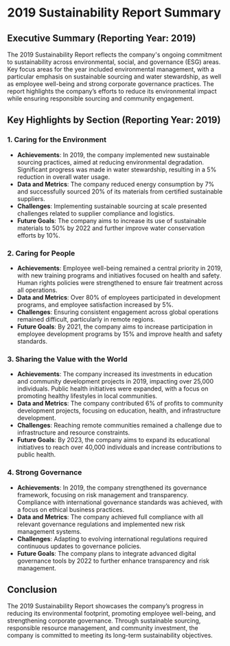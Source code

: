 
# 2019 Sustainability Report Summary

## Executive Summary (Reporting Year: 2019)

The 2019 Sustainability Report reflects the company's ongoing commitment to sustainability across environmental, social, and governance (ESG) areas. Key focus areas for the year included environmental management, with a particular emphasis on sustainable sourcing and water stewardship, as well as employee well-being and strong corporate governance practices. The report highlights the company’s efforts to reduce its environmental impact while ensuring responsible sourcing and community engagement.

## Key Highlights by Section (Reporting Year: 2019)

### 1. Caring for the Environment
- **Achievements**: In 2019, the company implemented new sustainable sourcing practices, aimed at reducing environmental degradation. Significant progress was made in water stewardship, resulting in a 5% reduction in overall water usage.
- **Data and Metrics**: The company reduced energy consumption by 7% and successfully sourced 20% of its materials from certified sustainable suppliers.
- **Challenges**: Implementing sustainable sourcing at scale presented challenges related to supplier compliance and logistics.
- **Future Goals**: The company aims to increase its use of sustainable materials to 50% by 2022 and further improve water conservation efforts by 10%.

### 2. Caring for People
- **Achievements**: Employee well-being remained a central priority in 2019, with new training programs and initiatives focused on health and safety. Human rights policies were strengthened to ensure fair treatment across all operations.
- **Data and Metrics**: Over 80% of employees participated in development programs, and employee satisfaction increased by 5%.
- **Challenges**: Ensuring consistent engagement across global operations remained difficult, particularly in remote regions.
- **Future Goals**: By 2021, the company aims to increase participation in employee development programs by 15% and improve health and safety standards.

### 3. Sharing the Value with the World
- **Achievements**: The company increased its investments in education and community development projects in 2019, impacting over 25,000 individuals. Public health initiatives were expanded, with a focus on promoting healthy lifestyles in local communities.
- **Data and Metrics**: The company contributed 6% of profits to community development projects, focusing on education, health, and infrastructure development.
- **Challenges**: Reaching remote communities remained a challenge due to infrastructure and resource constraints.
- **Future Goals**: By 2023, the company aims to expand its educational initiatives to reach over 40,000 individuals and increase contributions to public health.

### 4. Strong Governance
- **Achievements**: In 2019, the company strengthened its governance framework, focusing on risk management and transparency. Compliance with international governance standards was achieved, with a focus on ethical business practices.
- **Data and Metrics**: The company achieved full compliance with all relevant governance regulations and implemented new risk management systems.
- **Challenges**: Adapting to evolving international regulations required continuous updates to governance policies.
- **Future Goals**: The company plans to integrate advanced digital governance tools by 2022 to further enhance transparency and risk management.

## Conclusion

The 2019 Sustainability Report showcases the company’s progress in reducing its environmental footprint, promoting employee well-being, and strengthening corporate governance. Through sustainable sourcing, responsible resource management, and community investment, the company is committed to meeting its long-term sustainability objectives.
